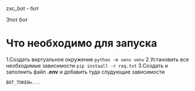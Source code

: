 zxc_bot - бот

Этот бот

# Что необходимо для запуска 

1.Создать виртуальное окружение ```python -m venv venv```
2.Установить все необходимые зависимости ```pip instaall -r req.txt```
3.Создать и заполнить файл **.env** и добавить туда слудующие зависимости

```BOT_TOKEN=...```